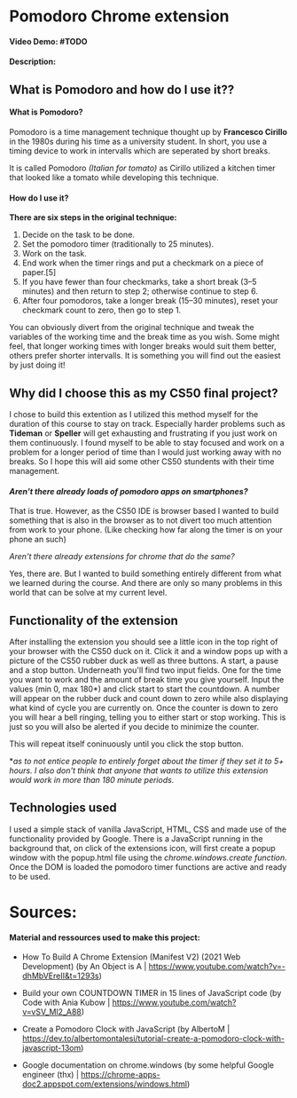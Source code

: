 # Pomodoro Chrome extension
#### Video Demo:  #TODO
#### Description:

## What is Pomodoro and how do I use it??

#### What is Pomodoro?

Pomodoro is a time management technique thought up by **Francesco Cirillo** in the 1980s during his time as a university student. In short, you use a timing device to work in intervalls which are seperated by short breaks. 

It is called Pomodoro *(Italian for tomato)* as Cirillo utilized a kitchen timer that looked like a tomato while developing this technique.

#### How do I use it?

**There are six steps in the original technique:**

1. Decide on the task to be done.
2. Set the pomodoro timer (traditionally to 25 minutes).
3. Work on the task.
4. End work when the timer rings and put a checkmark on a piece of paper.[5]
5. If you have fewer than four checkmarks, take a short break (3–5 minutes) and then return to step 2; otherwise continue to step 6.
6. After four pomodoros, take a longer break (15–30 minutes), reset your checkmark count to zero, then go to step 1.

You can obviously divert from the original technique and tweak the variables of the working time and the break time as you wish. 
Some might feel, that longer working times with longer breaks would suit them better, others prefer shorter intervalls. 
It is something you will find out the easiest by just doing it!

## Why did I choose this as my CS50 final project?

I chose to build this extention as I utilized this method myself for the duration of this course to stay on track. Especially harder problems such as **Tideman** or **Speller** will get exhausting and frustrating if you just work on them continuously. I found myself to be able to stay focused and work on a problem for a longer period of time than I would just working away with no breaks. So I hope this will aid some other CS50 stundents with their time management.

#### *Aren't there already loads of pomodoro apps on smartphones?*

That is true. However, as the CS50 IDE is browser based I wanted to build something that is also in the browser as to not divert too much attention from work to your phone. (Like checking how far along the timer is on your phone an such)

*Aren't there already extensions for chrome that do the same?*

Yes, there are. But I wanted to build something entirely different from what we learned during the course. And there are only so many problems in this world that can be solve at my current level. 

## Functionality of the extension

After installing the extension you should see a little icon in the top right of your browser with the CS50 duck on it. 
Click it and a window pops up with a picture of the CS50 rubber duck as well as three buttons. A start, a pause and a stop button. Underneath you'll find two input fields. One for the time you want to work and the amount of break time you give yourself. Input the values (min 0, max 180*) and click start to start the countdown. A number will appear on the rubber duck and count down to zero while also displaying what kind of cycle you are currently on. Once the counter is down to zero you will hear a bell ringing, telling you to either start or stop working. This is just so you will also be alerted if you decide to minimize the counter.

This will repeat itself coninuously until you click the stop button.


**as to not entice people to entirely forget about the timer if they set it to 5+ hours. I also don't think that anyone that wants to utilize this extension would work in more than 180 minute periods.*


## Technologies used

I used a simple stack of vanilla JavaScript, HTML, CSS and made use of the functionality provided by Google. 
There is a JavaScript running in the background that, on click of the extensions icon, will first create a popup window with the popup.html file using the *chrome.windows.create function*.
Once the DOM is loaded the pomodoro timer functions are active and ready to be used. 



# Sources:

#### Material and ressources used to make this project:

- How To Build A Chrome Extension (Manifest V2) (2021 Web Development) 
 (by An Object is A | https://www.youtube.com/watch?v=-dhMbVEreII&t=1293s)

- Build your own COUNTDOWN TIMER in 15 lines of JavaScript code
 (by Code with Ania Kubow | https://www.youtube.com/watch?v=vSV_Ml2_A88)

- Create a Pomodoro Clock with JavaScript
 (by AlbertoM | https://dev.to/albertomontalesi/tutorial-create-a-pomodoro-clock-with-javascript-13om)

- Google documentation on chrome.windows
 (by some helpful Google engineer (thx) | https://chrome-apps-doc2.appspot.com/extensions/windows.html)

